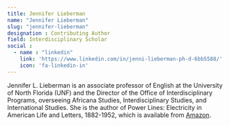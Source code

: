 ```yaml
---
title: Jennifer Lieberman
name: "Jennifer Lieberman"
slug: "jennifer-lieberman"
designation : Contributing Author
field: Interdisciplinary Scholar
social :
  - name : "linkedin"
    link: 'https://www.linkedin.com/in/jenni-lieberman-ph-d-6bb5588/'
    icon: 'fa-linkedin-in'
---
```


Jennifer L. Lieberman is an associate professor of English at the University of North Florida (UNF) and the Director of the Office of Interdisciplinary Programs, overseeing Africana Studies, Interdisciplinary Studies, and International Studies. She is the author of Power Lines: Electricity in American Life and Letters, 1882-1952, which is available from [Amazon](https://www.amazon.com/Power-Lines-Electricity-1882-1952-Technology/dp/0262036371/ref=sr_1_1?s=books&ie=UTF8&qid=1502393406&sr=1-1&keywords=power+lines).